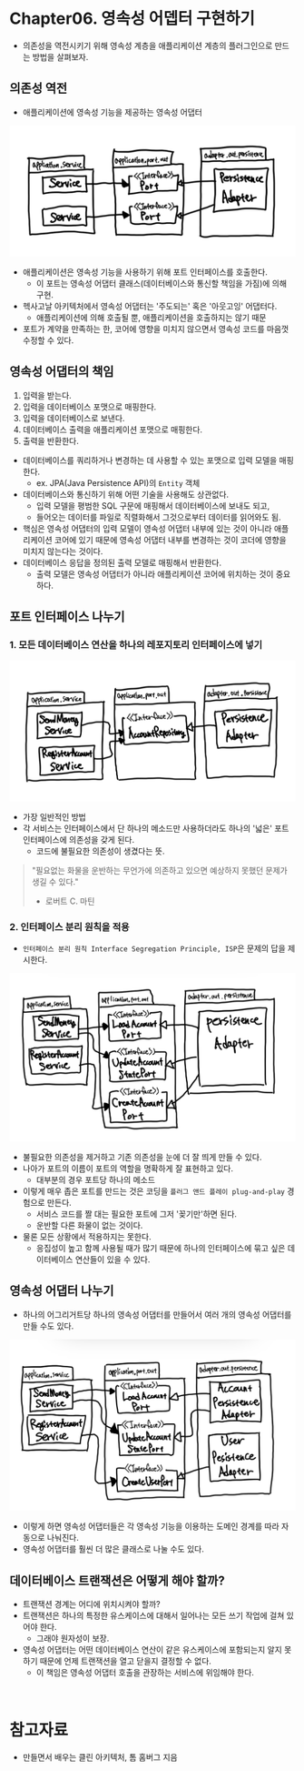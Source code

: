 # Chapter06. 영속성 어뎁터 구현하기

- 의존성을 역전시키기 위해 영속성 계층을 애플리케이션 계층의 플러그인으로 만드는 방법을 살펴보자.

## 의존성 역전

- 애플리케이션에 영속성 기능을 제공하는 영속성 어댑터

<img src="img/persistence01.jpg">

- 애플리케이션은 영속성 기능을 사용하기 위해 포트 인터페이스를 호출한다.
  - 이 포트는 영속성 어댑터 클래스(데이터베이스와 통신할 책임을 가짐)에 의해 구현.
- 헥사고날 아키텍처에서 영속성 어댑터는 '주도되는' 혹은 '아웃고잉' 어댑터다.
  - 애플리케이션에 의해 호출될 뿐, 애플리케이션을 호출하지는 않기 때문
- 포트가 계약을 만족하는 한, 코어에 영향을 미치지 않으면서 영속성 코드를 마음껏 수정할 수 있다.

## 영속성 어댑터의 책임

1. 입력을 받는다.
2. 입력을 데이터베이스 포맷으로 매핑한다.
3. 입력을 데이터베이스로 보낸다.
4. 데이터베이스 출력을 애플리케이션 포맷으로 매핑한다.
5. 출력을 반환한다.

- 데이터베이스를 쿼리하거나 변경하는 데 사용할 수 있는 포맷으로 입력 모델을 매핑한다.
  - ex. JPA(Java Persistence API)의 `Entity` 객체
- 데이터베이스와 통신하기 위해 어떤 기술을 사용해도 상관없다.
  - 입력 모델을 평범한 SQL 구문에 매핑해서 데이터베이스에 보내도 되고,
  - 들어오는 데이터를 파일로 직렬화해서 그것으로부터 데이터를 읽어와도 됨.
- 핵심은 영속성 어댑터의 입력 모델이 영속성 어댑터 내부에 있는 것이 아니라 애플리케이션 코어에 있기 때문에 영속성 어댑터 내부를 변경하는 것이 코더에 영향을 미치지 않는다는 것이다.
- 데이터베이스 응답을 정의된 출력 모델로 매핑해서 반환한다.
  - 출력 모델은 영속성 어댑터가 아니라 애플리케이션 코어에 위치하는 것이 중요하다.

## 포트 인터페이스 나누기

### 1. 모든 데이터베이스 연산을 하나의 레포지토리 인터페이스에 넣기

<img src="img/persistence02.jpg">

- 가장 일반적인 방법
- 각 서비스는 인터페이스에서 단 하나의 메소드만 사용하더라도 하나의 '넓은' 포트 인터페이스에 의존성을 갖게 된다.
  - 코드에 불필요한 의존성이 생겼다는 뜻.

> "필요없는 화물을 운반하는 무언가에 의존하고 있으면 예상하지 못했던 문제가 생길 수 있다."
> - 로버트 C. 마틴

### 2. 인터페이스 분리 원칙을 적용

- `인터페이스 분리 원칙 Interface Segregation Principle, ISP`은 문제의 답을 제시한다.

<img src="img/persistence03.jpg">

- 불필요한 의존성을 제거하고 기존 의존성을 눈에 더 잘 띄게 만들 수 있다.
- 나아가 포트의 이름이 포트의 역할을 명확하게 잘 표현하고 있다.
  - 대부분의 경우 포트당 하나의 메소드
- 이렇게 매우 좁은 포트를 만드는 것은 코딩을 `플러그 앤드 플레이 plug-and-play` 경험으로 만든다.
  - 서비스 코드를 짤 대는 필요한 포트에 그저 '꽂기만'하면 된다.
  - 운반할 다른 화물이 없는 것이다.
- 물론 모든 상황에서 적용하지는 못한다.
  - 응집성이 높고 함께 사용될 때가 많기 때문에 하나의 인터페이스에 묶고 싶은 데이터베이스 연산들이 있을 수 있다.

## 영속성 어댑터 나누기

- 하나의 어그리거트당 하나의 영속성 어댑터를 만들어서 여러 개의 영속성 어댑터를 만들 수도 있다.

<img src="img/persistence04.jpg">

- 이렇게 하면 영속성 어댑터들은 각 영속성 기능을 이용하는 도메인 경계를 따라 자동으로 나눠진다.
- 영속성 어댑터를 훨씬 더 많은 클래스로 나눌 수도 있다.

## 데이터베이스 트랜잭션은 어떻게 해야 할까?

- 트랜잭션 경계는 어디에 위치시켜야 할까?
- 트랜잭션은 하나의 특정한 유스케이스에 대해서 일어나는 모든 쓰기 작업에 걸쳐 있어야 한다.
  - 그래야 원자성이 보장.
- 영속성 어댑터는 어떤 데이터베이스 연산이 같은 유스케이스에 포함되는지 알지 못하기 때문에 언제 트랜잭션을 열고 닫을지 결정할 수 없다.
  - 이 책임은 영속성 어댑터 호출을 관장하는 서비스에 위임해야 한다.

<br/>

# 참고자료

- 만들면서 배우는 클린 아키텍처, 톰 홈버그 지음
